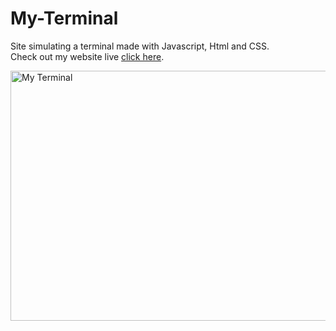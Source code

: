 # My-Terminal
Site simulating a terminal made with Javascript, Html and CSS. <br>
Check out my website live [click here](https://mohammed-scu.vercel.app/).
<div>
<img src="https://github.com/Mo7ammedd/My-Terminal/assets/128194288/7908d994-6d3b-4ed1-b378-77f0d07904ab" alt="My Terminal" width="600" height="400">
</div>

